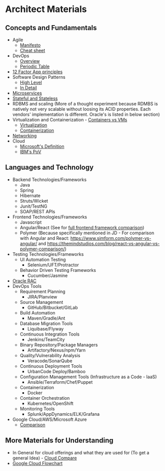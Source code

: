 # **Architect Materials**

## Concepts and Fundamentals

- Agile
  - [Manifesto](https://agilemanifesto.org/)
  - [Cheat sheet](https://heptagon.in/2018/11/19/agile-cheat-sheet-for-product-managers/)
- DevOps
  - [Overview](https://newrelic.com/devops/what-is-devops "What is DevOps?")
  - [Periodic Table](https://digital.ai/periodic-table-of-devops-tools)
- [12 Factor App principles](https://12factor.net/)
- Software Design Patterns
  - [High Level](https://sourcemaking.com/design_patterns)
  - [In Detail](https://www.geeksforgeeks.org/software-design-patterns/)
- [Microservices](https://microservices.io/)
- [Stateful and Stateless](https://www.xenonstack.com/insights/stateful-and-stateless-applications/)
- RDBMS and scaling (More of a thought experiment because RDMBS is natively not very scalable without loosing its ACID properties. Each vendors' implementation is different. Oracle's is listed in below section)
- Virtualization and Containerization - [Containers vs VMs](https://www.ibm.com/cloud/blog/containers-vs-vms)
   - [Virtualization](https://opensource.com/resources/virtualization)
   - [Containerization](https://opensource.com/article/20/12/containers-101)
- [Networking](https://betterprogramming.pub/developers-need-to-learn-basic-network-engineering-c67767969cd5 "Networking Basics")
- Cloud
  - [Microsoft's Definition](https://azure.microsoft.com/en-us/overview/what-is-cloud-computing/)
  - [IBM's PoV](https://www.ibm.com/cloud/learn/cloud-computing)

## Languages and Technology

- Backend Technologies/Frameworks
  - Java
  - Spring
  - Hibernate
  - Struts/Wicket
  - Junit/TestNG
  - SOAP/REST APIs
- Frontend Technologies/Frameworks
  - Javascript
  - Angular/React (See for [full frontend framework comparison](https://medium.com/dailyjs/a-realworld-comparison-of-front-end-frameworks-2020-4e50655fe4c1))
  - Polymer (Because specifically mentioned in JD - For comparison with Angular and React: https://www.simform.com/polymer-vs-angular/ and https://themindstudios.com/blog/react-vs-angular-vs-polymer-comparison/)
- Testing Technologies/Frameworks
  - UI Automation Testing
    - Selenium/UFT/Protractor
  - Behavior Driven Testing Frameworks
    - Cucumber/Jasmine
- [Oracle RAC](https://www.oracle.com/database/real-application-clusters/)
- DevOps Tools
  - Requirement Planning
    - JIRA/Planview
  - Source Management
    - GitHub/Bitbucket/GitLab
  - Build Automation
    - Maven/Gradle/Ant
  - Database Migration Tools
    - Liquibase/Flyway
  - Continuous Integration Tools
    - Jenkins/TeamCity
  - Binary Repository/Package Managers 
    - Artifactory/Nexus/npm/Yarn
  - Quality/Vulnerability Analysis 
    - Veracode/SonarQube
  - Continuous Deployment Tools 
    - UrbanCode Deploy/Bamboo
  - Configuration Management Tools (Infrastructure as a Code - IaaS) 
    - Ansible/Terraform/Chef/Puppet
  - Containerization
    - Docker
  - Container Orchestration 
    - Kubernetes/OpenShift
  - Monitoring Tools 
    - Splunk/AppDynamics/ELK/Grafana
- Google Cloud/AWS/Microsoft Azure
  - [Comparison](https://www.datamation.com/cloud/aws-vs-azure-vs-google-cloud/ "AWS vs Azure vs GCP")


## More Materials for Understanding
- In General for cloud offerings and what they are used for (To get a general Idea) - [Cloud Compare](https://comparecloud.in/)
- [Google Cloud Flowchart](https://grumpygrace.dev/posts/gcp-flowcharts/ "When to use what")

